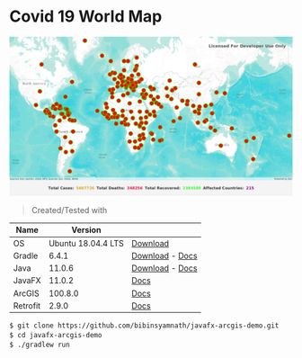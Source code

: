 # Covid 19 World Map

![screebshot](/screenshots/screenshot.png)

>Created/Tested with

|Name|Version||
|-|-|-|
|OS|Ubuntu 18.04.4 LTS|[Download]("https://ubuntu.com/download")
|Gradle|6.4.1|[Download]("https://gradle.org/releases") - [Docs]("https://docs.gradle.org/6.4.1/userguide/userguide.html")
|Java|11.0.6|[Download]("https://adoptopenjdk.net/?variant=openjdk11&jvmVariant=hotspot") - [Docs]("https://docs.oracle.com/en/java/javase/11/docs/api/index.html")
|JavaFX|11.0.2|[Docs]("https://openjfx.io/javadoc/11/")
|ArcGIS|100.8.0|[Docs]("https://developers.arcgis.com/java/latest")
|Retrofit|2.9.0|[Docs]("https://square.github.io/retrofit/")


```bash
$ git clone https://github.com/bibinsyamnath/javafx-arcgis-demo.git
$ cd javafx-arcgis-demo
$ ./gradlew run
```
